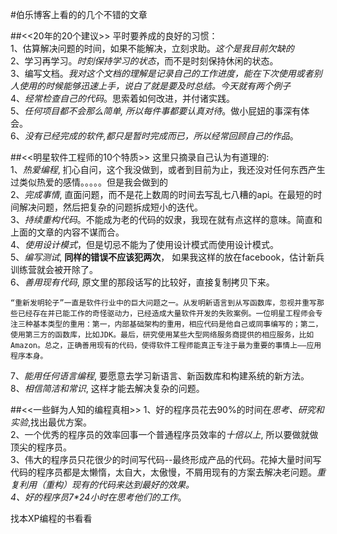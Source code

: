 #伯乐博客上看的的几个不错的文章

##<<20年的20个建议>>
平时要养成的良好的习惯：  
1、估算解决问题的时间，如果不能解决，立刻求助。*这个是我目前欠缺的*  
2、学习再学习。*时刻保持学习的状态*，而不是时刻保持休闲的状态。  
3、编写文档。*我对这个文档的理解是记录自己的工作进度，能在下次使用或者别人使用的时候能够迅速上手，说白了就是要及时总结。今天就有两个例子*  
4、*经常检查自己的代码*。思索着如何改进，并付诸实践。  
5、*任何项目都不会那么简单, 所以每件事都要认真对待*。做小屁妞的事深有体会。  
6、*没有已经完成的软件,都只是暂时完成而已，所以经常回顾自己的作品*。  

##<<明星软件工程师的10个特质>>
这里只摘录自己认为有道理的:  
1、*热爱编程*, 扪心自问，这个我没做到，或者到目前为止，我还没对任何东西产生过类似热爱的感情。。。。。但是我会做到的  
2、*完成事情*, 直面问题，而不是花上数周的时间去写乱七八糟的api。在最短的时间解决问题，然后把复杂的问题拆成短小的迭代。  
3、*持续重构代码*。不能成为老的代码的奴隶，我现在就有点这样的意味。简直和上面的文章的内容不谋而合。  
4、*使用设计模式*，但是切忌不能为了使用设计模式而使用设计模式。  
5、*编写测试*, **同样的错误不应该犯两次**， 如果我这样的放在facebook，估计新兵训练营就会被开除了。  
6、*善用现有代码*, 原文里的那段话写的比较好，直接复制拷贝下来。

    “重新发明轮子”一直是软件行业中的巨大问题之一。从发明新语言到从写函数库，忽视并重写那些已经存在并已能工作的奇怪驱动力，已经造成大量软件开发的失败案例。一位明星工程师会专注三种基本类型的重用：第一，内部基础架构的重用，相应代码是他自己或同事编写的；第二，使用第三方的函数库，比如JDK。最后，研究使用某些大型网络服务商提供的相应服务，比如Amazon。总之，正确善用现有的代码，使得软件工程师能真正专注于最为重要的事情上——应用程序本身。

7、*能用任何语言编程*, 要愿意去学习新语言、新函数库和构建系统的新方法。
8、*相信简洁和常识*, 这样才能去解决复杂的问题。


##<<一些鲜为人知的编程真相>>
1、好的程序员花去90%的时间在*思考、研究和实验*,找出最优方案。  
2、一个优秀的程序员的效率回事一个普通程序员效率的*十倍以上*, 所以要做就做顶尖的程序员。  
3、伟大的程序员只花很少的时间写代码--最终形成产品的代码。花掉大量时间写代码的程序员都是太懒惰，太自大，太傲慢，不屑用现有的方案去解决老问题。*重复利用（重构）*现有的代码来达到最好的效果。  
4、好的程序员*7\*24小时在思考他们的工作*。  

找本XP编程的书看看  
